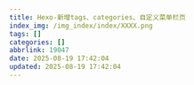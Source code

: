```yaml
---
title: Hexo-新增tags、categories、自定义菜单栏页
index_img: /img_index/index/XXXX.png
tags: []
categories: []
abbrlink: 19047
date: 2025-08-19 17:42:04
updated: 2025-08-19 17:42:04
---
```

